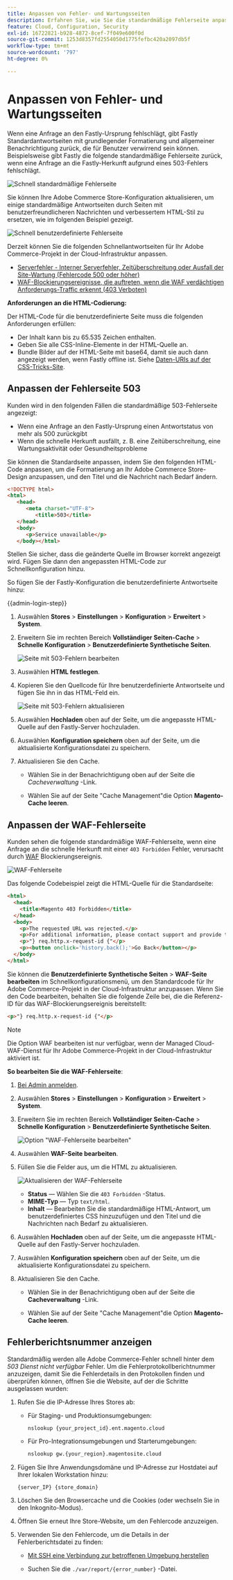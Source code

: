 ```yaml
---
title: Anpassen von Fehler- und Wartungsseiten
description: Erfahren Sie, wie Sie die standardmäßige Fehlerseite anpassen können, die angezeigt wird, wenn Anforderungen an den Server mit raschem Ursprung fehlschlagen.
feature: Cloud, Configuration, Security
exl-id: 16722821-b928-4872-8cef-7f049e600f0d
source-git-commit: 1253d8357fd2554050d1775fefbc420a2097db5f
workflow-type: tm+mt
source-wordcount: '797'
ht-degree: 0%

---
```


# Anpassen von Fehler- und Wartungsseiten

Wenn eine Anfrage an den Fastly-Ursprung fehlschlägt, gibt Fastly Standardantwortseiten mit grundlegender Formatierung und allgemeiner Benachrichtigung zurück, die für Benutzer verwirrend sein können. Beispielsweise gibt Fastly die folgende standardmäßige Fehlerseite zurück, wenn eine Anfrage an die Fastly-Herkunft aufgrund eines 503-Fehlers fehlschlägt.

![Schnell standardmäßige Fehlerseite](../../assets/cdn/fastly-503-example.png)

Sie können Ihre Adobe Commerce Store-Konfiguration aktualisieren, um einige standardmäßige Antwortseiten durch Seiten mit benutzerfreundlicheren Nachrichten und verbessertem HTML-Stil zu ersetzen, wie im folgenden Beispiel gezeigt.

![Schnell benutzerdefinierte Fehlerseite](../../assets/cdn/fastly-new-error-page.png)

Derzeit können Sie die folgenden Schnellantwortseiten für Ihr Adobe Commerce-Projekt in der Cloud-Infrastruktur anpassen.

- [Serverfehler - Interner Serverfehler, Zeitüberschreitung oder Ausfall der Site-Wartung (Fehlercode 500 oder höher)](#customize-the-503-error-page)
- [WAF-Blockierungsereignisse, die auftreten, wenn die WAF verdächtigen Anforderungs-Traffic erkennt (403 Verboten)](#customize-the-waf-error-page)

**Anforderungen an die HTML-Codierung:**

Der HTML-Code für die benutzerdefinierte Seite muss die folgenden Anforderungen erfüllen:

- Der Inhalt kann bis zu 65.535 Zeichen enthalten.
- Geben Sie alle CSS-Inline-Elemente in der HTML-Quelle an.
- Bundle Bilder auf der HTML-Seite mit base64, damit sie auch dann angezeigt werden, wenn Fastly offline ist. Siehe [Daten-URIs auf der CSS-Tricks-Site](https://css-tricks.com/data-uris/).

## Anpassen der Fehlerseite 503

Kunden wird in den folgenden Fällen die standardmäßige 503-Fehlerseite angezeigt:

- Wenn eine Anfrage an den Fastly-Ursprung einen Antwortstatus von mehr als 500 zurückgibt
- Wenn die schnelle Herkunft ausfällt, z. B. eine Zeitüberschreitung, eine Wartungsaktivität oder Gesundheitsprobleme

Sie können die Standardseite anpassen, indem Sie den folgenden HTML-Code anpassen, um die Formatierung an Ihr Adobe Commerce Store-Design anzupassen, und den Titel und die Nachricht nach Bedarf ändern.

```html
<!DOCTYPE html>
<html>
   <head>
      <meta charset="UTF-8">
         <title>503</title>
   </head>
   <body>
      <p>Service unavailable</p>
   </body></html>
```

Stellen Sie sicher, dass die geänderte Quelle im Browser korrekt angezeigt wird. Fügen Sie dann den angepassten HTML-Code zur Schnellkonfiguration hinzu.

So fügen Sie der Fastly-Konfiguration die benutzerdefinierte Antwortseite hinzu:

{{admin-login-step}}

1. Auswählen **Stores** > **Einstellungen** > **Konfiguration** > **Erweitert** > **System**.

1. Erweitern Sie im rechten Bereich **Vollständiger Seiten-Cache** > **Schnelle Konfiguration** > **Benutzerdefinierte Synthetische Seiten**.

   ![Seite mit 503-Fehlern bearbeiten](../../assets/cdn/fastly-custom-synthetic-pages-edit-html.png)

1. Auswählen **HTML festlegen**.

1. Kopieren Sie den Quellcode für Ihre benutzerdefinierte Antwortseite und fügen Sie ihn in das HTML-Feld ein.

   ![Seite mit 503-Fehlern aktualisieren](../../assets/cdn/fastly-customize-503-response.png)

1. Auswählen **Hochladen** oben auf der Seite, um die angepasste HTML-Quelle auf den Fastly-Server hochzuladen.

1. Auswählen **Konfiguration speichern** oben auf der Seite, um die aktualisierte Konfigurationsdatei zu speichern.

1. Aktualisieren Sie den Cache.

   - Wählen Sie in der Benachrichtigung oben auf der Seite die *Cacheverwaltung* -Link.

   - Wählen Sie auf der Seite &quot;Cache Management&quot;die Option **Magento-Cache leeren**.

## Anpassen der WAF-Fehlerseite

Kunden sehen die folgende standardmäßige WAF-Fehlerseite, wenn eine Anfrage an die schnelle Herkunft mit einer `403 Forbidden` Fehler, verursacht durch [WAF](fastly-waf-service.md) Blockierungsereignis.

![WAF-Fehlerseite](../../assets/cdn/fastly-waf-403-error.png)

Das folgende Codebeispiel zeigt die HTML-Quelle für die Standardseite:

```html
<html>
  <head>
    <title>Magento 403 Forbidden</title>
  </head>
  <body>
    <p>The requested URL was rejected.</p>
    <p>For additional information, please contact support and provide this reference ID:</p>
    <p>"} req.http.x-request-id {"</p>
    <p><button onclick='history.back();'>Go Back</button></p>
  </body>
</html>
```

Sie können die **Benutzerdefinierte Synthetische Seiten** > **WAF-Seite bearbeiten** im Schnellkonfigurationsmenü, um den Standardcode für Ihr Adobe Commerce-Projekt in der Cloud-Infrastruktur anzupassen. Wenn Sie den Code bearbeiten, behalten Sie die folgende Zeile bei, die die Referenz-ID für das WAF-Blockierungsereignis bereitstellt:

```html
<p>"} req.http.x-request-id {"</p>
```

>[!NOTE]
>
>Die Option WAF bearbeiten ist nur verfügbar, wenn der Managed Cloud-WAF-Dienst für Ihr Adobe Commerce-Projekt in der Cloud-Infrastruktur aktiviert ist.

**So bearbeiten Sie die WAF-Fehlerseite**:

1. [Bei Admin anmelden](../../get-started/onboarding.md#access-your-admin-panel).

1. Auswählen **Stores** > **Einstellungen** > **Konfiguration** > **Erweitert** > **System**.

1. Erweitern Sie im rechten Bereich **Vollständiger Seiten-Cache** > **Schnelle Konfiguration** > **Benutzerdefinierte Synthetische Seiten**.

   ![Option &quot;WAF-Fehlerseite bearbeiten&quot;](../../assets/cdn/fastly-custom-synthetic-pages-edit-waf.png)

1. Auswählen **WAF-Seite bearbeiten**.

1. Füllen Sie die Felder aus, um die HTML zu aktualisieren.

   ![Aktualisieren der WAF-Fehlerseite](../../assets/cdn/fastly-edit-waf-html.png)

   - **Status** — Wählen Sie die `403 Forbidden` -Status.
   - **MIME-Typ** — Typ `text/html`.
   - **Inhalt** — Bearbeiten Sie die standardmäßige HTML-Antwort, um benutzerdefiniertes CSS hinzuzufügen und den Titel und die Nachrichten nach Bedarf zu aktualisieren.

1. Auswählen **Hochladen** oben auf der Seite, um die angepasste HTML-Quelle auf den Fastly-Server hochzuladen.

1. Auswählen **Konfiguration speichern** oben auf der Seite, um die aktualisierte Konfigurationsdatei zu speichern.

1. Aktualisieren Sie den Cache.

   - Wählen Sie in der Benachrichtigung oben auf der Seite die **Cacheverwaltung** -Link.

   - Wählen Sie auf der Seite &quot;Cache Management&quot;die Option **Magento-Cache leeren**.

## Fehlerberichtsnummer anzeigen

Standardmäßig werden alle Adobe Commerce-Fehler schnell hinter dem *503 Dienst nicht verfügbar* Fehler. Um die Fehlerprotokollberichtnummer anzuzeigen, damit Sie die Fehlerdetails in den Protokollen finden und überprüfen können, öffnen Sie die Website, auf der die Schritte ausgelassen wurden:

1. Rufen Sie die IP-Adresse Ihres Stores ab:

   - Für Staging- und Produktionsumgebungen:

     ```bash
     nslookup {your_project_id}.ent.magento.cloud
     ```

   - Für Pro-Integrationsumgebungen und Starterumgebungen:

     ```bash
     nslookup gw.{your_region}.magentosite.cloud
     ```

1. Fügen Sie Ihre Anwendungsdomäne und IP-Adresse zur Hostdatei auf Ihrer lokalen Workstation hinzu:

   ```text
   {server_IP} {store_domain}
   ```

1. Löschen Sie den Browsercache und die Cookies (oder wechseln Sie in den Inkognito-Modus).

1. Öffnen Sie erneut Ihre Store-Website, um den Fehlercode anzuzeigen.

1. Verwenden Sie den Fehlercode, um die Details in der Fehlerberichtsdatei zu finden:

   - [Mit SSH eine Verbindung zur betroffenen Umgebung herstellen](../development/secure-connections.md#connect-to-a-remote-environment)

   - Suchen Sie die `./var/report/{error_number}` -Datei.
